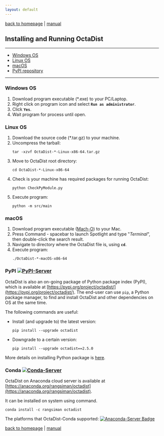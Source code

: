 ```yaml
---
layout: default
---
```

[back to homepage](./) | [manual](./manual.md)

## Installing and Running OctaDist
***

- [Windows OS](#windows-os)
- [Linux OS](#linux-os)
- [macOS](#macos)
- [PyPI repository](#pypi)

***

### Windows OS

1. Download program executable (\*.exe) to your PC/Laptop.
2. Right click on program icon and select **`Run as administrator`**.
3. Click **`Yes`**.
4. Wait program for process until open.

### Linux OS

1. Download the source code (*.tar.gz) to your machine.
2. Uncompress the tarball: 
   ```
   tar -xzvf OctaDist-*-Linux-x86-64.tar.gz
   ```
3. Move to OctaDist root directory:
   ```
   cd OctaDist-*-Linux-x86-64
   ```
4. Check is your machine has required packages for running OctaDist:
   ```
   python CheckPyModule.py
   ```
5. Execute program:
   ```
   python -m src/main
   ```

### macOS

1. Download program executable ([Mach-O](https://en.wikipedia.org/wiki/Mach-O)) to your Mac.
2. Press Command - spacebar to launch Spotlight and type "*Terminal*", then double-click the search result.
3. Navigate to directory where the OctaDist file is, using **`cd`**.
4. Execute program:
   ```
   ./OctaDist-*-macOS-x86-64
   ```

### PyPI  [![PyPI-Server][PyPI-badge]][PyPI-link]

[PyPI-badge]: https://img.shields.io/pypi/v/octadist.svg
[PyPI-link]: https://pypi.org/project/octadist/

OctaDist is also an on-going package of Python package index (PyPI), which is available at [https://pypi.org/project/octadist/](https://pypi.org/project/octadist/).
The end-user can use `pip`, a Python package manager, to find and install OctaDist and other dependencies on OS at the same time.

The following commands are useful:
- Install (and upgrade to) the latest version: 
  ```
  pip install --upgrade octadist
  ```
- Downgrade to a certain version:
  ```
  pip install --upgrade octadist==2.5.0
  ```

More details on installing Python package is [here](https://packaging.python.org/tutorials/installing-packages/).

### Conda [![Conda-Server][Conda-badge]][Conda-link]

[Conda-badge]: https://anaconda.org/rangsiman/octadist/badges/version.svg
[Conda-link]: https://anaconda.org/rangsiman/octadist

OctaDist on Anaconda cloud server is available at [https://anaconda.org/rangsiman/octadist](https://anaconda.org/rangsiman/octadist). 

It can be installed on system using command.

```
conda install -c rangsiman octadist 
```

The platforms that OctaDist-Conda supported: [![Anaconda-Server Badge](https://anaconda.org/rangsiman/octadist/badges/platforms.svg)](https://anaconda.org/rangsiman/octadist)

[back to homepage](./) | [manual](./manual.md)
